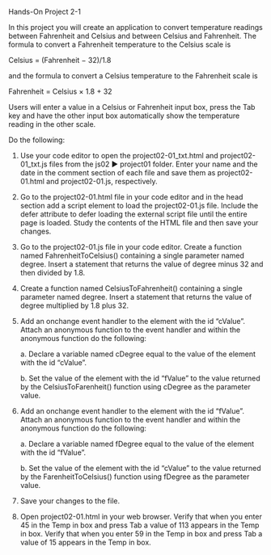 Hands-On Project 2-1

In this project you will create an application to convert temperature readings between Fahrenheit and Celsius and between Celsius and Fahrenheit. The formula to convert a Fahrenheit temperature to the Celsius scale is

Celsius = (Fahrenheit − 32)/1.8

and the formula to convert a Celsius temperature to the Fahrenheit scale is

Fahrenheit = Celsius × 1.8 + 32

Users will enter a value in a Celsius or Fahrenheit input box, press the Tab key and have the other input box automatically show the temperature reading in the other scale.

Do the following:

1. Use your code editor to open the project02-01_txt.html and project02-01_txt.js files from the js02 ► project01 folder. Enter your name and the date in the comment section of each file and save them as project02-01.html and project02-01.js, respectively.

2. Go to the project02-01.html file in your code editor and in the head section add a script element to load the project02-01.js file. Include the defer attribute to defer loading the external script file until the entire page is loaded. Study the contents of the HTML file and then save your changes.

3. Go to the project02-01.js file in your code editor. Create a function named FahrenheitToCelsius() containing a single parameter named degree. Insert a statement that returns the value of degree minus 32 and then divided by 1.8.

4. Create a function named CelsiusToFahrenheit() containing a single parameter named degree. Insert a statement that returns the value of degree multiplied by 1.8 plus 32.

5. Add an onchange event handler to the element with the id “cValue”. Attach an anonymous function to the event handler and within the anonymous function do the following:

    a. Declare a variable named cDegree equal to the value of the element with the id “cValue”.

    b. Set the value of the element with the id “fValue” to the value returned by the CelsiusToFarenheit() function using cDegree as the parameter value.

6. Add an onchange event handler to the element with the id “fValue”. Attach an anonymous function to the event handler and within the anonymous function do the following:

    a. Declare a variable named fDegree equal to the value of the element with the id “fValue”.

    b. Set the value of the element with the id “cValue” to the value returned by the FarenheitToCelsius() function using fDegree as the parameter value.

7. Save your changes to the file.

8. Open project02-01.html in your web browser. Verify that when you enter 45 in the Temp in    box and press Tab a value of 113 appears in the Temp in    box. Verify that when you enter 59 in the Temp in    box and press Tab a value of 15 appears in the Temp in    box.

